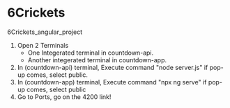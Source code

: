 # 6Crickets
6Crickets_angular_project


1. Open 2 Terminals
   - One Integerated terminal in countdown-api.
   - Another integerated terminal in countdown-app.
2. In (countdown-api) terminal, Execute command "node server.js" if pop-up comes, select public.
3. In (countdown-app) terminal, Execute command "npx ng serve" if pop-up comes, select public
4. Go to Ports, go on the 4200 link!